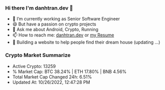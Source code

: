 ### Hi there I'm danhtran.dev 👋

- 🔭 I’m currently working as Senior Software Engineer
- 😄 But have a passion on crypto projects
- 💬 Ask me about Android, Crypto, Running 
- 📫 How to reach me: <a href="https://danhtran.dev" target="_blank">danhtran.dev</a> or <a href="Developer-Resume.pdf" target="_blank">my Resume</a>
- 🌱 Building a website to help people find their dream house (updating ...)

### Crypto Market Summarize
- Active Crypto: 13259
- % Market Cap: BTC 38.24% | ETH 17.80% | BNB 4.56%
- Total Market Cap Changed 24h: 6.51%
- Updated At: 10/26/2022, 12:47:28 PM

